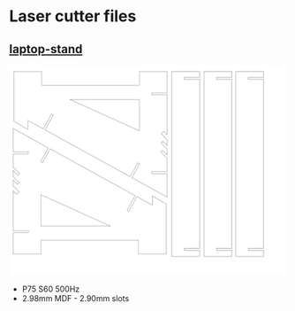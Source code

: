 # Laser cutter files

## [laptop-stand](laptop-stand.svg)

![laptop-stand.svg](laptop-stand.svg)

- P75 S60 500Hz
- 2.98mm MDF - 2.90mm slots
